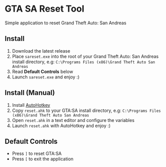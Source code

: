 # GTA SA Reset Tool
Simple application to reset Grand Theft Auto: San Andreas

## Install
1. Download the latest release
2. Place `sareset.exe` into the root of your Grand Theft Auto: San Andreas install directory, e.g: `C:\Programs Files (x86)\Grand Theft Auto San Andreas`
3. Read **Default Controls** below
4. Launch `sareset.exe` and enjoy :)

## Install (Manual)
1. Install [AutoHotkey](https://www.autohotkey.com/)
2. Copy `reset.ahk` to your GTA:SA install directory, e.g: `C:\Programs Files (x86)\Grand Theft Auto San Andreas`
3. Open `reset.ahk` in a text editor and configure the variables
4. Launch `reset.ahk` with AutoHotkey and enjoy :)

## Default Controls
- Press `]` to reset GTA:SA
- Press `[` to exit the application 
